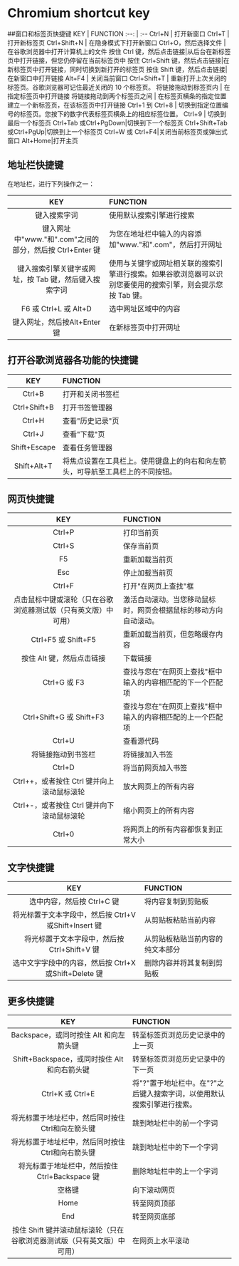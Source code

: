 # Chromium shortcut key

##窗口和标签页快捷键
KEY    | FUNCTION
:--:   | :--
Ctrl+N |	打开新窗口
Ctrl+T | 打开新标签页
Ctrl+Shift+N | 在隐身模式下打开新窗口
Ctrl+O，然后选择文件 | 在谷歌浏览器中打开计算机上的文件
按住 Ctrl 键，然后点击链接|从后台在新标签页中打开链接，但您仍停留在当前标签页中
按住 Ctrl+Shift 键，然后点击链接|在新标签页中打开链接，同时切换到新打开的标签页
按住 Shift 键，然后点击链接|在新窗口中打开链接
Alt+F4 | 关闭当前窗口
Ctrl+Shift+T | 重新打开上次关闭的标签页。谷歌浏览器可记住最近关闭的 10 个标签页。
将链接拖动到标签页内 | 在指定标签页中打开链接
将链接拖动到两个标签页之间 | 在标签页横条的指定位置建立一个新标签页，在该标签页中打开链接
Ctrl+1 到 Ctrl+8 | 切换到指定位置编号的标签页。您按下的数字代表标签页横条上的相应标签位置。
Ctrl+9 | 切换到最后一个标签页
Ctrl+Tab 或Ctrl+PgDown|切换到下一个标签页
Ctrl+Shift+Tab 或Ctrl+PgUp|切换到上一个标签页
Ctrl+W 或 Ctrl+F4|关闭当前标签页或弹出式窗口
Alt+Home|打开主页
## 地址栏快捷键
在地址栏，进行下列操作之一：
 
KEY    | FUNCTION
:--:   | :--
键入搜索字词|	使用默认搜索引擎进行搜索
键入网址中"www."和".com"之间的部分，然后按 Ctrl+Enter 键|	为您在地址栏中输入的内容添加"www."和".com"，然后打开网址
键入搜索引擎关键字或网址，按 Tab 键，然后键入搜索字词	|使用与关键字或网址相关联的搜索引擎进行搜索。如果谷歌浏览器可以识别您要使用的搜索引擎，则会提示您按 Tab 键。
F6 或 Ctrl+L 或 Alt+D	|选中网址区域中的内容
键入网址，然后按Alt+Enter 键|	在新标签页中打开网址
## 打开谷歌浏览器各功能的快捷键

KEY    | FUNCTION
:--:   | :--
Ctrl+B|	打开和关闭书签栏
Ctrl+Shift+B|	打开书签管理器
Ctrl+H|	查看"历史记录"页
Ctrl+J|	查看"下载"页
Shift+Escape|	查看任务管理器
Shift+Alt+T|	将焦点设置在工具栏上。使用键盘上的向右和向左箭头，可导航至工具栏上的不同按钮。
## 网页快捷键

KEY    | FUNCTION
:--:   | :--
Ctrl+P|	打印当前页
Ctrl+S|	保存当前页
F5|	重新加载当前页
Esc|	停止加载当前页
Ctrl+F|	打开"在网页上查找"框
点击鼠标中键或滚轮（只在谷歌浏览器测试版（只有英文版）中可用）	|激活自动滚动。当您移动鼠标时，网页会根据鼠标的移动方向自动滚动。
Ctrl+F5 或 Shift+F5|	重新加载当前页，但忽略缓存内容
按住 Alt 键，然后点击链接|	下载链接
Ctrl+G 或 F3|	查找与您在"在网页上查找"框中输入的内容相匹配的下一个匹配项
Ctrl+Shift+G 或 Shift+F3|	查找与您在"在网页上查找"框中输入的内容相匹配的上一个匹配项
Ctrl+U|	查看源代码
将链接拖动到书签栏|	将链接加入书签
Ctrl+D	|将当前网页加入书签
Ctrl++，或者按住 Ctrl 键并向上滚动鼠标滚轮|	放大网页上的所有内容
Ctrl+-，或者按住 Ctrl 键并向下滚动鼠标滚轮|	缩小网页上的所有内容
Ctrl+0|	将网页上的所有内容都恢复到正常大小
## 文字快捷键
KEY    | FUNCTION
:--:   | :--
选中内容，然后按 Ctrl+C 键|	将内容复制到剪贴板
将光标置于文本字段中，然后按 Ctrl+V 或Shift+Insert 键|	从剪贴板粘贴当前内容
将光标置于文本字段中，然后按 Ctrl+Shift+V 键|	从剪贴板粘贴当前内容的纯文本部分
选中文字字段中的内容，然后按 Ctrl+X 或Shift+Delete 键|	删除内容并将其复制到剪贴板
## 更多快捷键

KEY    | FUNCTION
:--:   | :--
Backspace，或同时按住 Alt 和向左箭头键|	转至标签页浏览历史记录中的上一页
Shift+Backspace，或同时按住 Alt 和向右箭头键|	转至标签页浏览历史记录中的下一页
Ctrl+K 或 Ctrl+E|	将"?"置于地址栏中。在"?"之后键入搜索字词，以使用默认搜索引擎进行搜索。
将光标置于地址栏中，然后同时按住 Ctrl和向左箭头键|	跳到地址栏中的前一个字词
将光标置于地址栏中，然后同时按住 Ctrl和向右箭头键|	跳到地址栏中的下一个字词
将光标置于地址栏中，然后按住Ctrl+Backspace 键|	删除地址栏中的上一个字词
空格键|	向下滚动网页
Home|	转至网页顶部
End|	转至网页底部
按住 Shift 键并滚动鼠标滚轮（只在谷歌浏览器测试版（只有英文版）中可用）| 在网页上水平滚动 
